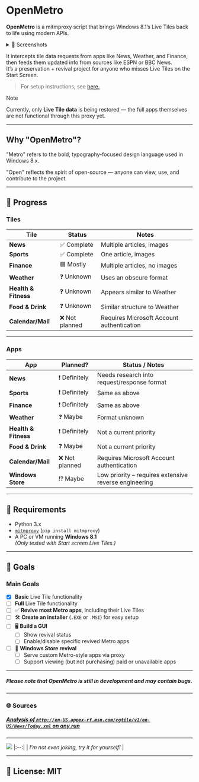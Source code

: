 # OpenMetro

**OpenMetro** is a mitmproxy script that brings Windows 8.1’s Live Tiles back to life using modern APIs.

<details>
<summary>📸 Screenshots</summary>

![LiveTilesStatic](https://github.com/user-attachments/assets/2ffc4aa7-5d50-4523-a0b8-0c2464bd609f)
|:--:| 
| *Live Tiles via OpenMetro* |

![NewsTileUpdate](https://github.com/user-attachments/assets/65d9a13e-cdd4-4d71-8abb-e23f3204b9be)
|:--:| 
| *A Live Tile updating via OpenMetro.* |

</details>

It intercepts tile data requests from apps like News, Weather, and Finance, then feeds them updated info from sources like ESPN or BBC News.  
It’s a preservation + revival project for anyone who misses Live Tiles on the Start Screen.

> For setup instructions, see [here.](./setup.md)

> [!NOTE]
> Currently, only **Live Tile data** is being restored — the full apps themselves are not functional through this proxy yet.

---

## Why "OpenMetro"?

"Metro" refers to the bold, typography-focused design language used in Windows 8.x.

"Open" reflects the spirit of open-source — anyone can view, use, and contribute to the project.

---

## 🚧 Progress

### Tiles

| Tile                | Status             | Notes                                  |
|---------------------|--------------------|----------------------------------------|
| **News**            | ✅ Complete         | Multiple articles, images                |
| **Sports**          | ✅ Complete         | One article, images                      |
| **Finance**         | 🟦 Mostly           | Multiple articles, no images             |
| **Weather**         | ❓ Unknown          | Uses an obscure format                   |
| **Health & Fitness**| ❓ Unknown          | Appears similar to Weather               |
| **Food & Drink**    | ❓ Unknown          | Similar structure to Weather             |
| **Calendar/Mail**   | ❌ Not planned      | Requires Microsoft Account authentication|

---

### Apps

| App                  | Planned?         | Status / Notes                                 |
|----------------------|------------------|------------------------------------------------|
| **News**             | ❗ Definitely     | Needs research into request/response format    |
| **Sports**           | ❗ Definitely     | Same as above                                  |
| **Finance**          | ❗ Definitely     | Same as above                                  |
| **Weather**          | ❓ Maybe          | Format unknown                                 |
| **Health & Fitness** | ❗ Definitely     | Not a current priority                         |
| **Food & Drink**     | ❓ Maybe          | Not a current priority                         |
| **Calendar/Mail**    | ❌ Not planned    | Requires Microsoft Account authentication      |
| **Windows Store**    | ⁉️ Maybe          | Low priority – requires extensive reverse engineering |

---

## 🧰 Requirements

- Python 3.x
- [`mitmproxy`](https://mitmproxy.org) (`pip install mitmproxy`)
- A PC or VM running **Windows 8.1**  
  *(Only tested with Start screen Live Tiles.)*

---

## 🎯 Goals

### Main Goals
- [x] **Basic** Live Tile functionality
- [ ] **Full** Live Tile functionality
- [ ] ✅ **Revive most Metro apps**, including their Live Tiles
- [ ] 🛠️ **Create an installer** (`.EXE` or `.MSI`) for easy setup
- [ ] 🖥️ **Build a GUI**
  - [ ] Show revival status
  - [ ] Enable/disable specific revived Metro apps
- [ ] 🏬 **Windows Store revival**
  - [ ] Serve custom Metro-style apps via proxy
  - [ ] Support viewing (but not purchasing) paid or unavailable apps

---
##### Please note that OpenMetro is still in development and may contain bugs.
---
### 🌐 Sources
##### [Analysis of `http://en-US.appex-rf.msn.com/cgtile/v1/en-US/News/Today.xml` on any.run](https://any.run/report/0170ceadd75b172e238c8c1c4cd1ab8d6df5aefde999733295ccf57d007630ea/c1ed3fbc-4ea6-4d0f-ac4b-12580eeb9f32)
---

![](https://img.shields.io/badge/Mentioned%20by-Copilot-blueviolet?logo=microsoft) 
|:--:| 
| *I’m not even joking, try it for yourself!* |

---
## 📜 License: MIT
